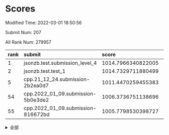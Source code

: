 # Scores

Modified Time: 2022-03-01 18:50:56

Submit Num: 207

All Rank Num: 279957

| rank |               submit               |       score        |       sigma        | pk_num |
| :--- | :--------------------------------- | :----------------- | :----------------- | :----- |
| 1    | jsonzb.test.submission_level_4     | 1014.7966340822005 | 0.830465044194964  | 5406   |
| 2    | jsonzb.test.test_1                 | 1014.7329711880499 | 0.8134598347735359 | 5409   |
| 5    | cpp.21_12_24.submission-2b2ea0d7   | 1011.4470259455383 | 0.7821754471273323 | 5406   |
| 54   | cpp.2022_01_09.submission-5b0e3de2 | 1006.3736751138696 | 0.7139794757485468 | 5410   |
| 55   | cpp.2022_01_09.submission-816672bd | 1005.7798530398727 | 0.7158444562492225 | 5405   |


<details>
<summary>全部</summary>

| rank |                 submit                 |       score        |       sigma        | pk_num |
| :--- | :------------------------------------- | :----------------- | :----------------- | :----- |
| 1    | jsonzb.test.submission_level_4         | 1014.7966340822005 | 0.830465044194964  | 5406   |
| 2    | jsonzb.test.test_1                     | 1014.7329711880499 | 0.8134598347735359 | 5409   |
| 3    | gobigger.level_3.submission_level_3_49 | 1011.5665436696308 | 0.7625745259893156 | 5413   |
| 4    | gobigger.level_3.submission_level_3_1  | 1011.5184996536901 | 0.7581884337864484 | 5405   |
| 5    | cpp.21_12_24.submission-2b2ea0d7       | 1011.4470259455383 | 0.7821754471273323 | 5406   |
| 6    | gobigger.level_3.submission_level_3_5  | 1011.3554243237074 | 0.773745008114231  | 5417   |
| 7    | gobigger.level_3.submission_level_3_29 | 1011.0319669654688 | 0.8023541650144755 | 5412   |
| 8    | gobigger.level_3.submission_level_3_24 | 1010.9543366153946 | 0.7678140726635395 | 5412   |
| 9    | gobigger.level_3.submission_level_3_10 | 1010.8764380818515 | 0.7675043681006342 | 5409   |
| 10   | gobigger.level_3.submission_level_3_13 | 1010.8346803550326 | 0.7606830404235922 | 5410   |
| 11   | gobigger.level_3.submission_level_3_38 | 1010.8250658201489 | 0.7808435934320113 | 5414   |
| 12   | gobigger.level_3.submission_level_3_18 | 1010.7711105106797 | 0.7723733707180437 | 5405   |
| 13   | gobigger.level_3.submission_level_3_33 | 1010.7213205149504 | 0.7580997418777274 | 5411   |
| 14   | gobigger.level_3.submission_level_3_25 | 1010.5950100865005 | 0.755580896254758  | 5411   |
| 15   | gobigger.level_3.submission_level_3_4  | 1010.5874081027126 | 0.7818072975129442 | 5414   |
| 16   | gobigger.level_3.submission_level_3_2  | 1010.5617998979097 | 0.7731196679863866 | 5414   |
| 17   | gobigger.level_3.submission_level_3_44 | 1010.557617170142  | 0.8091682934203064 | 5409   |
| 18   | gobigger.level_3.submission_level_3_16 | 1010.3908874249316 | 0.7642635551291198 | 5408   |
| 19   | gobigger.level_3.submission_level_3_7  | 1010.3807658027717 | 0.7559086719561294 | 5407   |
| 20   | gobigger.level_3.submission_level_3_23 | 1010.3489554550767 | 0.7515110163671654 | 5403   |
| 21   | gobigger.level_3.submission_level_3_42 | 1010.2709991802444 | 0.7846508919838081 | 5416   |
| 22   | gobigger.level_3.submission_level_3_34 | 1010.2553461163833 | 0.7456034566911137 | 5410   |
| 23   | gobigger.level_3.submission_level_3_28 | 1010.1903978272991 | 0.7459289424745583 | 5405   |
| 24   | gobigger.level_3.submission_level_3_35 | 1010.1451495185008 | 0.7605036424847615 | 5409   |
| 25   | gobigger.level_3.submission_level_3_15 | 1010.1444905591347 | 0.767992771208593  | 5414   |
| 26   | gobigger.level_3.submission_level_3_27 | 1010.106455235603  | 0.758025851751288  | 5409   |
| 27   | gobigger.level_3.submission_level_3_31 | 1010.057102794163  | 0.7471351549412727 | 5408   |
| 28   | gobigger.level_3.submission_level_3_14 | 1009.9888407733497 | 0.7679453298592781 | 5408   |
| 29   | gobigger.level_3.submission_level_3_3  | 1009.981089246879  | 0.7483145829427116 | 5415   |
| 30   | gobigger.level_3.submission_level_3_21 | 1009.9110705203937 | 0.7543239175827138 | 5408   |
| 31   | gobigger.level_3.submission_level_3_36 | 1009.9095104572659 | 0.7644865830038449 | 5408   |
| 32   | gobigger.level_3.submission_level_3_17 | 1009.8856853546397 | 0.7396779207783273 | 5408   |
| 33   | gobigger.level_3.submission_level_3_41 | 1009.8616638086282 | 0.7892942409055284 | 5410   |
| 34   | gobigger.level_3.submission_level_3_8  | 1009.848924250606  | 0.7481783913816773 | 5407   |
| 35   | gobigger.level_3.submission_level_3_37 | 1009.8272368286031 | 0.7498655683111568 | 5412   |
| 36   | gobigger.level_3.submission_level_3_12 | 1009.8100032875451 | 0.7440573777991975 | 5410   |
| 37   | gobigger.level_3.submission_level_3_40 | 1009.792175414901  | 0.7626645421848796 | 5409   |
| 38   | gobigger.level_3.submission_level_3_45 | 1009.7239746799675 | 0.7528848489009141 | 5412   |
| 39   | gobigger.level_3.submission_level_3_22 | 1009.7031889020894 | 0.762057601715074  | 5410   |
| 40   | gobigger.level_3.submission_level_3_0  | 1009.5927116801072 | 0.7508316630464239 | 5414   |
| 41   | gobigger.level_3.submission_level_3_47 | 1009.4933192416389 | 0.7413642872823841 | 5410   |
| 42   | gobigger.level_3.submission_level_3_26 | 1009.4060302118281 | 0.7532226948695485 | 5405   |
| 43   | gobigger.level_3.submission_level_3_32 | 1009.2235970808065 | 0.7499789566558732 | 5410   |
| 44   | gobigger.level_3.submission_level_3_43 | 1009.1444539105761 | 0.7651458840248457 | 5407   |
| 45   | gobigger.level_3.submission_level_3_30 | 1009.0256354758432 | 0.7371409085262061 | 5410   |
| 46   | gobigger.level_3.submission_level_3_19 | 1009.0177852690665 | 0.7562633260501602 | 5403   |
| 47   | gobigger.level_3.submission_level_3_6  | 1009.0046374683225 | 0.7616192396648166 | 5409   |
| 48   | gobigger.level_3.submission_level_3_48 | 1008.9574265679388 | 0.763985630239587  | 5413   |
| 49   | gobigger.level_3.submission_level_3_9  | 1008.9124959010273 | 0.7532871403030402 | 5411   |
| 50   | gobigger.level_3.submission_level_3_20 | 1008.90572777328   | 0.7332712472223696 | 5406   |
| 51   | gobigger.level_3.submission_level_3_46 | 1008.8887924520565 | 0.7400462295265972 | 5413   |
| 52   | gobigger.level_3.submission_level_3_39 | 1008.453360340615  | 0.7352869972432802 | 5413   |
| 53   | gobigger.level_3.submission_level_3_11 | 1008.4448411768163 | 0.7380462650395172 | 5406   |
| 54   | cpp.2022_01_09.submission-5b0e3de2     | 1006.3736751138696 | 0.7139794757485468 | 5410   |
| 55   | cpp.2022_01_09.submission-816672bd     | 1005.7798530398727 | 0.7158444562492225 | 5405   |
| 56   | gobigger.level_1.submission_level_1_43 | 1005.323909537665  | 0.7262877656201333 | 5409   |
| 57   | gobigger.level_1.submission_level_1_13 | 1005.049246426169  | 0.7141217583520237 | 5407   |
| 58   | gobigger.level_1.submission_level_1_14 | 1005.037154089523  | 0.730143504191189  | 5415   |
| 59   | gobigger.level_1.submission_level_1_8  | 1004.7806805846272 | 0.7343098367024671 | 5410   |
| 60   | gobigger.level_1.submission_level_1_49 | 1004.3640173261651 | 0.7195271602173887 | 5410   |
| 61   | gobigger.level_1.submission_level_1_11 | 1004.3066192670259 | 0.7202566828571303 | 5409   |
| 62   | gobigger.level_1.submission_level_1_17 | 1004.2997089945036 | 0.7145567448121483 | 5410   |
| 63   | gobigger.level_1.submission_level_1_5  | 1004.2539974984313 | 0.7456078183222594 | 5410   |
| 64   | gobigger.level_1.submission_level_1_37 | 1004.2141035706827 | 0.7197806314143168 | 5402   |
| 65   | gobigger.level_1.submission_level_1_32 | 1003.893627395151  | 0.7304234258677057 | 5413   |
| 66   | gobigger.level_1.submission_level_1_47 | 1003.8418583624341 | 0.7197845464328784 | 5412   |
| 67   | gobigger.level_1.submission_level_1_30 | 1003.8299275882415 | 0.7142325580921522 | 5408   |
| 68   | gobigger.level_1.submission_level_1_48 | 1003.8281394035133 | 0.7285755110060097 | 5414   |
| 69   | gobigger.level_1.submission_level_1_29 | 1003.8231047490808 | 0.7223671305257456 | 5413   |
| 70   | gobigger.level_1.submission_level_1_20 | 1003.6893543745069 | 0.718496355285684  | 5412   |
| 71   | gobigger.level_1.submission_level_1_36 | 1003.6864754018713 | 0.7259163293320865 | 5414   |
| 72   | gobigger.level_1.submission_level_1_16 | 1003.6609907992466 | 0.7229144957338467 | 5412   |
| 73   | gobigger.level_1.submission_level_1_12 | 1003.6133407200031 | 0.7154066515789023 | 5412   |
| 74   | gobigger.level_1.submission_level_1_4  | 1003.5973361037442 | 0.7141740055046925 | 5413   |
| 75   | gobigger.level_1.submission_level_1_9  | 1003.5644316964796 | 0.718196176773891  | 5408   |
| 76   | gobigger.level_1.submission_level_1_1  | 1003.5462478549666 | 0.7122032122029855 | 5410   |
| 77   | gobigger.level_1.submission_level_1_34 | 1003.5237538167512 | 0.7130407031224762 | 5409   |
| 78   | gobigger.level_1.submission_level_1_10 | 1003.5189233358288 | 0.7150424984902135 | 5410   |
| 79   | gobigger.level_1.submission_level_1_33 | 1003.5056758051143 | 0.7117962499386411 | 5405   |
| 80   | gobigger.level_1.submission_level_1_7  | 1003.4854272897937 | 0.7215126737671202 | 5411   |
| 81   | gobigger.level_1.submission_level_1_18 | 1003.4386449476741 | 0.7094982553299428 | 5403   |
| 82   | gobigger.level_1.submission_level_1_26 | 1003.3935909292965 | 0.7221636109041744 | 5411   |
| 83   | gobigger.level_1.submission_level_1_46 | 1003.3877350091528 | 0.7226930080768176 | 5410   |
| 84   | gobigger.level_1.submission_level_1_24 | 1003.3174490451562 | 0.7106394705478297 | 5416   |
| 85   | gobigger.level_1.submission_level_1_45 | 1003.3059087916772 | 0.7103929579022159 | 5412   |
| 86   | gobigger.level_1.submission_level_1_21 | 1003.0889906903935 | 0.7170949255452904 | 5411   |
| 87   | gobigger.level_1.submission_level_1_38 | 1003.0876900054102 | 0.722662421259374  | 5409   |
| 88   | gobigger.level_1.submission_level_1_35 | 1003.0338220500136 | 0.7301763212910949 | 5413   |
| 89   | gobigger.level_1.submission_level_1_22 | 1003.0318152804141 | 0.7329899195612691 | 5402   |
| 90   | gobigger.level_1.submission_level_1_44 | 1003.0066897570255 | 0.7137899874817724 | 5412   |
| 91   | gobigger.level_1.submission_level_1_28 | 1003.001823969204  | 0.7102729484361188 | 5410   |
| 92   | gobigger.level_1.submission_level_1_6  | 1002.9254472244183 | 0.707142207351392  | 5412   |
| 93   | gobigger.level_1.submission_level_1_25 | 1002.9214749127902 | 0.7251974085127845 | 5414   |
| 94   | gobigger.level_1.submission_level_1_19 | 1002.9085579490701 | 0.718001715809223  | 5410   |
| 95   | gobigger.level_1.submission_level_1_0  | 1002.8651776714485 | 0.7192046277911349 | 5413   |
| 96   | gobigger.level_1.submission_level_1_3  | 1002.7881101023248 | 0.7262999061722177 | 5412   |
| 97   | gobigger.level_1.submission_level_1_27 | 1002.7442601796726 | 0.7118255596747419 | 5408   |
| 98   | gobigger.level_1.submission_level_1_39 | 1002.7198938273357 | 0.7231019067274207 | 5407   |
| 99   | gobigger.level_1.submission_level_1_31 | 1002.612050371072  | 0.7075495108993444 | 5409   |
| 100  | gobigger.level_1.submission_level_1_15 | 1002.5621343824099 | 0.7155189060186776 | 5408   |
| 101  | gobigger.level_1.submission_level_1_23 | 1002.4326020443172 | 0.717060726410565  | 5407   |
| 102  | gobigger.level_1.submission_level_1_41 | 1002.2648292984414 | 0.7166418704398265 | 5406   |
| 103  | gobigger.level_1.submission_level_1_42 | 1002.1470504547782 | 0.7301077338354983 | 5408   |
| 104  | gobigger.level_1.submission_level_1_40 | 1002.1205883973587 | 0.7296547854737622 | 5415   |
| 105  | gobigger.level_1.submission_level_1_2  | 1001.8814537645678 | 0.7128454612189256 | 5412   |
| 106  | gobigger.random.submission_random_39   | 997.2903627175905  | 0.7013265131897909 | 5412   |
| 107  | gobigger.random.submission_random_37   | 997.0451948333388  | 0.7083447880215623 | 5409   |
| 108  | gobigger.random.submission_random_24   | 996.9175150370326  | 0.7087827230533912 | 5412   |
| 109  | gobigger.random.submission_random_19   | 996.6629303874079  | 0.7129521777709746 | 5414   |
| 110  | gobigger.random.submission_random_47   | 996.6467334838399  | 0.7165113038632813 | 5411   |
| 111  | gobigger.random.submission_random_40   | 996.6166755093259  | 0.7162754073411858 | 5412   |
| 112  | gobigger.random.submission_random_12   | 996.5309830020825  | 0.7111522870420209 | 5407   |
| 113  | gobigger.random.submission_random_26   | 996.4723177266474  | 0.708527873365275  | 5408   |
| 114  | gobigger.random.submission_random_1    | 996.3034412046094  | 0.7056101101442341 | 5410   |
| 115  | gobigger.random.submission_random_28   | 996.3034097960165  | 0.7356982171199877 | 5411   |
| 116  | gobigger.random.submission_random_41   | 996.2845589512565  | 0.6931672877233781 | 5406   |
| 117  | gobigger.random.submission_random_48   | 996.2405731475792  | 0.7073943977003996 | 5408   |
| 118  | gobigger.random.submission_random_38   | 996.1895213640607  | 0.7231261133396101 | 5408   |
| 119  | gobigger.random.submission_random_18   | 996.0480718984201  | 0.7229693546564145 | 5407   |
| 120  | gobigger.random.submission_random_11   | 995.9486370167157  | 0.7124547527660341 | 5412   |
| 121  | gobigger.random.submission_random_25   | 995.8148682014587  | 0.6956449749326683 | 5416   |
| 122  | gobigger.random.submission_random_27   | 995.7916371205251  | 0.7053085107201724 | 5411   |
| 123  | gobigger.random.submission_random_35   | 995.7887679489226  | 0.7127177960823742 | 5408   |
| 124  | gobigger.random.submission_random_13   | 995.7565687513827  | 0.7169341256105883 | 5410   |
| 125  | gobigger.random.submission_random_20   | 995.7419013100031  | 0.7052649692076584 | 5414   |
| 126  | gobigger.random.submission_random_29   | 995.741823983055   | 0.711048302993761  | 5404   |
| 127  | gobigger.random.submission_random_0    | 995.7380355091192  | 0.7208111510918263 | 5411   |
| 128  | gobigger.random.submission_random_43   | 995.6777535158565  | 0.7154143018476344 | 5410   |
| 129  | gobigger.random.submission_random_31   | 995.6639038386417  | 0.7162263380379037 | 5409   |
| 130  | gobigger.random.submission_random_44   | 995.6487800230447  | 0.7001954080355197 | 5411   |
| 131  | gobigger.random.submission_random_36   | 995.644168721457   | 0.7127326730696927 | 5415   |
| 132  | gobigger.random.submission_random_15   | 995.6381582107001  | 0.722522713456732  | 5416   |
| 133  | gobigger.random.submission_random_45   | 995.6254808947581  | 0.7014694350488757 | 5410   |
| 134  | gobigger.random.submission_random_14   | 995.6134483198675  | 0.7164839562562887 | 5406   |
| 135  | gobigger.random.submission_random_34   | 995.6133650596757  | 0.7075659522907322 | 5406   |
| 136  | gobigger.random.submission_random_10   | 995.5849364489742  | 0.7196544515150245 | 5414   |
| 137  | gobigger.random.submission_random_9    | 995.5680353316824  | 0.7208690612602819 | 5413   |
| 138  | gobigger.random.submission_random_33   | 995.5022101967387  | 0.7112732271752764 | 5410   |
| 139  | gobigger.random.submission_random_49   | 995.4781130321197  | 0.7154388480357263 | 5412   |
| 140  | gobigger.random.submission_random_8    | 995.4566824393474  | 0.7116320593627206 | 5408   |
| 141  | gobigger.random.submission_random_2    | 995.4213255680327  | 0.7232042412997363 | 5403   |
| 142  | gobigger.random.submission_random_5    | 995.4093720510754  | 0.7104958310101065 | 5404   |
| 143  | gobigger.random.submission_random_6    | 995.4089672072535  | 0.7122074967928621 | 5414   |
| 144  | gobigger.random.submission_random_4    | 995.3484409695495  | 0.7110160284513315 | 5408   |
| 145  | gobigger.random.submission_random_16   | 995.3348647290875  | 0.7041417050571035 | 5410   |
| 146  | gobigger.random.submission_random_30   | 995.3307533577241  | 0.7218122934080831 | 5412   |
| 147  | gobigger.random.submission_random_22   | 995.313637830493   | 0.7128830999994304 | 5407   |
| 148  | gobigger.random.submission_random_23   | 995.284314841586   | 0.730693582560393  | 5412   |
| 149  | gobigger.random.submission_random_42   | 995.2012273614245  | 0.7074050980491795 | 5410   |
| 150  | gobigger.random.submission_random_21   | 995.1763371411195  | 0.7140005678082285 | 5411   |
| 151  | gobigger.random.submission_random_7    | 995.1555274330223  | 0.7142202737635938 | 5406   |
| 152  | gobigger.random.submission_random_32   | 994.740867097649   | 0.7159263992485387 | 5408   |
| 153  | gobigger.random.submission_random_3    | 994.6787894608354  | 0.7054191928685039 | 5412   |
| 154  | gobigger.random.submission_random_17   | 994.558185218691   | 0.7101908019183257 | 5407   |
| 155  | gobigger.random.submission_random_46   | 994.4678481930852  | 0.7072473492699581 | 5409   |
| 156  | gobigger.level_2.submission_level_2_22 | 994.0700842521454  | 0.7141382280156824 | 5407   |
| 157  | gobigger.level_2.submission_level_2_7  | 993.767364091296   | 0.7433657040693052 | 5408   |
| 158  | gobigger.level_2.submission_level_2_31 | 993.7264994800538  | 0.7419190340199484 | 5413   |
| 159  | gobigger.level_2.submission_level_2_20 | 993.5855738941312  | 0.7231670499267674 | 5410   |
| 160  | gobigger.level_2.submission_level_2_28 | 993.2067788177039  | 0.7280072089488739 | 5411   |
| 161  | gobigger.level_2.submission_level_2_25 | 993.1749211100165  | 0.723576099281941  | 5412   |
| 162  | gobigger.level_2.submission_level_2_19 | 993.1403013079512  | 0.7569632370025475 | 5418   |
| 163  | gobigger.level_2.submission_level_2_5  | 993.0247206630278  | 0.7323038511885486 | 5414   |
| 164  | gobigger.level_2.submission_level_2_21 | 993.0163510168373  | 0.7413535876738312 | 5407   |
| 165  | gobigger.level_2.submission_level_2_3  | 992.9535772725217  | 0.7342853779220246 | 5411   |
| 166  | gobigger.level_2.submission_level_2_33 | 992.8944135653861  | 0.7371191192887189 | 5409   |
| 167  | gobigger.level_2.submission_level_2_44 | 992.8040950810761  | 0.747487604110215  | 5410   |
| 168  | gobigger.level_2.submission_level_2_48 | 992.8025281529409  | 0.7483524401788152 | 5411   |
| 169  | gobigger.level_2.submission_level_2_6  | 992.7715078958646  | 0.7697159634586123 | 5412   |
| 170  | gobigger.level_2.submission_level_2_40 | 992.7306540429115  | 0.7235232598306042 | 5408   |
| 171  | gobigger.level_2.submission_level_2_27 | 992.6377744838811  | 0.7416244524418477 | 5406   |
| 172  | gobigger.level_2.submission_level_2_9  | 992.5909224217813  | 0.7419305436161809 | 5414   |
| 173  | gobigger.level_2.submission_level_2_41 | 992.522343764098   | 0.7500452336093691 | 5411   |
| 174  | gobigger.level_2.submission_level_2_14 | 992.4727299509443  | 0.747768247498836  | 5411   |
| 175  | gobigger.level_2.submission_level_2_16 | 992.4653414743269  | 0.7312129964033172 | 5404   |
| 176  | gobigger.level_2.submission_level_2_23 | 992.3858842555849  | 0.7486050067745159 | 5415   |
| 177  | gobigger.level_2.submission_level_2_10 | 992.3853113791748  | 0.7208295897697604 | 5410   |
| 178  | gobigger.level_2.submission_level_2_12 | 992.3810671388908  | 0.7530751464263306 | 5415   |
| 179  | gobigger.level_2.submission_level_2_2  | 992.2964249736807  | 0.7632067292632699 | 5406   |
| 180  | gobigger.level_2.submission_level_2_11 | 992.2483372643278  | 0.7279554430211979 | 5406   |
| 181  | gobigger.level_2.submission_level_2_37 | 992.18623004024    | 0.747852436491789  | 5406   |
| 182  | gobigger.level_2.submission_level_2_15 | 992.1221420023352  | 0.7511299959169688 | 5404   |
| 183  | gobigger.level_2.submission_level_2_8  | 991.9372677919289  | 0.7497067225718782 | 5407   |
| 184  | gobigger.level_2.submission_level_2_32 | 991.8679440333217  | 0.7621080523320127 | 5415   |
| 185  | gobigger.level_2.submission_level_2_24 | 991.8072303609996  | 0.7466557401492241 | 5409   |
| 186  | gobigger.level_2.submission_level_2_30 | 991.7479352934222  | 0.7521033462024049 | 5411   |
| 187  | gobigger.level_2.submission_level_2_43 | 991.6118393087958  | 0.7483962342210435 | 5408   |
| 188  | gobigger.level_2.submission_level_2_42 | 991.5820363787425  | 0.760046392211809  | 5412   |
| 189  | gobigger.level_2.submission_level_2_49 | 991.5722971569047  | 0.7433203660847292 | 5407   |
| 190  | gobigger.level_2.submission_level_2_36 | 991.5566649499451  | 0.7407574981536349 | 5413   |
| 191  | gobigger.level_2.submission_level_2_1  | 991.4856591830825  | 0.7399984758977604 | 5405   |
| 192  | gobigger.level_2.submission_level_2_46 | 991.3289069916575  | 0.7477992588068357 | 5407   |
| 193  | gobigger.level_2.submission_level_2_39 | 991.1023811389138  | 0.7705993623481998 | 5409   |
| 194  | gobigger.level_2.submission_level_2_35 | 991.0982211257743  | 0.7678454444769779 | 5410   |
| 195  | gobigger.level_2.submission_level_2_18 | 991.0577080947421  | 0.7563972215087453 | 5410   |
| 196  | gobigger.level_2.submission_level_2_38 | 990.9992617034172  | 0.7468899354100136 | 5409   |
| 197  | gobigger.level_2.submission_level_2_0  | 990.9320910820087  | 0.7491621170715814 | 5404   |
| 198  | gobigger.level_2.submission_level_2_4  | 990.8719341599565  | 0.7693610343889794 | 5412   |
| 199  | gobigger.level_2.submission_level_2_29 | 990.8573464888602  | 0.7690459524920887 | 5405   |
| 200  | gobigger.level_2.submission_level_2_17 | 990.8244993323406  | 0.7389020961545936 | 5413   |
| 201  | gobigger.level_2.submission_level_2_47 | 990.726120653155   | 0.7649837955944271 | 5415   |
| 202  | gobigger.level_2.submission_level_2_26 | 990.6357701547424  | 0.7800930431951068 | 5410   |
| 203  | gobigger.level_2.submission_level_2_34 | 990.4876420907137  | 0.7737190328951871 | 5408   |
| 204  | gobigger.level_2.submission_level_2_45 | 989.6328745601926  | 0.781867860870681  | 5413   |
| 205  | gobigger.level_2.submission_level_2_13 | 989.4726690212316  | 0.7784115711292722 | 5405   |
| 206  | gobigger.none.submission_none_0        | 978.5527876439961  | 1.2853554051416711 | 5409   |
| 207  | gobigger.none.submission_none_1        | 977.0242236133874  | 1.464333792720989  | 5406   |

</details>